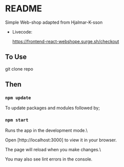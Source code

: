 # README

Simple Web-shop adapted from Hjalmar-K-sson

* Livecode:

  https://frontend-react-webshope.surge.sh/checkout

## To Use

git clone repo

## Then

### `npm update`

To update packages and modules followed by;

### `npm start`

Runs the app in the development mode.\

Open [http://localhost:3000] to view it in your browser.

The page will reload when you make changes.\

You may also see lint errors in the console.
